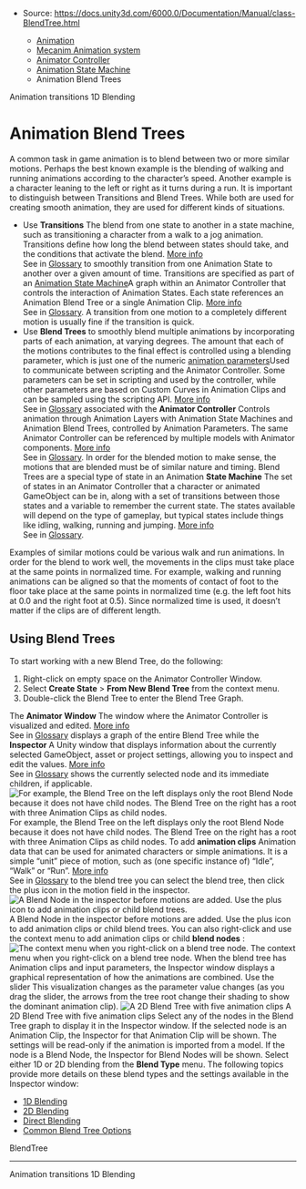 * Source: https://docs.unity3d.com/6000.0/Documentation/Manual/class-BlendTree.html

  * [Animation](https://docs.unity3d.com/6000.0/Documentation/Manual/AnimationSection.html)
  * [Mecanim Animation system](https://docs.unity3d.com/6000.0/Documentation/Manual/AnimationOverview.html)
  * [Animator Controller](https://docs.unity3d.com/6000.0/Documentation/Manual/class-AnimatorController.html)
  * [Animation State Machine](https://docs.unity3d.com/6000.0/Documentation/Manual/AnimationStateMachines.html)
  * Animation Blend Trees


[](https://docs.unity3d.com/6000.0/Documentation/Manual/class-Transition.html)
Animation transitions
[](https://docs.unity3d.com/6000.0/Documentation/Manual/BlendTree-1DBlending.html)
1D Blending
# Animation Blend Trees
A common task in game animation is to blend between two or more similar motions. Perhaps the best known example is the blending of walking and running animations according to the character’s speed. Another example is a character leaning to the left or right as it turns during a run.
It is important to distinguish between Transitions and Blend Trees. While both are used for creating smooth animation, they are used for different kinds of situations.
  * Use **Transitions** The blend from one state to another in a state machine, such as transitioning a character from a walk to a jog animation. Transitions define how long the blend between states should take, and the conditions that activate the blend. [More info](https://docs.unity3d.com/6000.0/Documentation/Manual/class-Transition.html)  
See in [Glossary](https://docs.unity3d.com/6000.0/Documentation/Manual/Glossary.html#Transition) to smoothly transition from one Animation State to another over a given amount of time. Transitions are specified as part of an [Animation State Machine](https://docs.unity3d.com/6000.0/Documentation/Manual/AnimationStateMachines.html)A graph within an Animator Controller that controls the interaction of Animation States. Each state references an Animation Blend Tree or a single Animation Clip. [More info](https://docs.unity3d.com/6000.0/Documentation/Manual/AnimationStateMachines.html)  
See in [Glossary](https://docs.unity3d.com/6000.0/Documentation/Manual/Glossary.html#AnimationStateMachine). A transition from one motion to a completely different motion is usually fine if the transition is quick.
  * Use **Blend Trees** to smoothly blend multiple animations by incorporating parts of each animation, at varying degrees. The amount that each of the motions contributes to the final effect is controlled using a blending parameter, which is just one of the numeric [animation parameters](https://docs.unity3d.com/6000.0/Documentation/Manual/AnimationParameters.html)Used to communicate between scripting and the Animator Controller. Some parameters can be set in scripting and used by the controller, while other parameters are based on Custom Curves in Animation Clips and can be sampled using the scripting API. [More info](https://docs.unity3d.com/6000.0/Documentation/Manual/AnimationParameters.html)  
See in [Glossary](https://docs.unity3d.com/6000.0/Documentation/Manual/Glossary.html#AnimationParameters) associated with the **Animator Controller** Controls animation through Animation Layers with Animation State Machines and Animation Blend Trees, controlled by Animation Parameters. The same Animator Controller can be referenced by multiple models with Animator components. [More info](https://docs.unity3d.com/6000.0/Documentation/Manual/class-AnimatorController.html)  
See in [Glossary](https://docs.unity3d.com/6000.0/Documentation/Manual/Glossary.html#AnimatorController). In order for the blended motion to make sense, the motions that are blended must be of similar nature and timing. Blend Trees are a special type of state in an Animation **State Machine** The set of states in an Animator Controller that a character or animated GameObject can be in, along with a set of transitions between those states and a variable to remember the current state. The states available will depend on the type of gameplay, but typical states include things like idling, walking, running and jumping. [More info](https://docs.unity3d.com/6000.0/Documentation/Manual/StateMachineBasics.html)  
See in [Glossary](https://docs.unity3d.com/6000.0/Documentation/Manual/Glossary.html#StateMachine).


Examples of similar motions could be various walk and run animations. In order for the blend to work well, the movements in the clips must take place at the same points in normalized time. For example, walking and running animations can be aligned so that the moments of contact of foot to the floor take place at the same points in normalized time (e.g. the left foot hits at 0.0 and the right foot at 0.5). Since normalized time is used, it doesn’t matter if the clips are of different length.
## Using Blend Trees
To start working with a new Blend Tree, do the following:
  1. Right-click on empty space on the Animator Controller Window.
  2. Select **Create State** > **From New Blend Tree** from the context menu.
  3. Double-click the Blend Tree to enter the Blend Tree Graph.


The **Animator Window** The window where the Animator Controller is visualized and edited. [More info](https://docs.unity3d.com/6000.0/Documentation/Manual/AnimatorWindow.html)  
See in [Glossary](https://docs.unity3d.com/6000.0/Documentation/Manual/Glossary.html#AnimatorWindow) displays a graph of the entire Blend Tree while the **Inspector** A Unity window that displays information about the currently selected GameObject, asset or project settings, allowing you to inspect and edit the values. [More info](https://docs.unity3d.com/6000.0/Documentation/Manual/UsingTheInspector.html)  
See in [Glossary](https://docs.unity3d.com/6000.0/Documentation/Manual/Glossary.html#Inspector) shows the currently selected node and its immediate children, if applicable.
![For example, the Blend Tree on the left displays only the root Blend Node because it does not have child nodes. The Blend Tree on the right has a root with three Animation Clips as child nodes.](https://docs.unity3d.com/6000.0/Documentation/uploads/Main/MecanimBlendTreeStateDiagramCombined.png) For example, the Blend Tree on the left displays only the root Blend Node because it does not have child nodes. The Blend Tree on the right has a root with three Animation Clips as child nodes.
To add **animation clips** Animation data that can be used for animated characters or simple animations. It is a simple “unit” piece of motion, such as (one specific instance of) “Idle”, “Walk” or “Run”. [More info](https://docs.unity3d.com/6000.0/Documentation/Manual/class-AnimationClip.html)  
See in [Glossary](https://docs.unity3d.com/6000.0/Documentation/Manual/Glossary.html#AnimationClip) to the blend tree you can select the blend tree, then click the plus icon in the motion field in the inspector.
![A Blend Node in the inspector before motions are added. Use the plus icon to add animation clips or child blend trees.](https://docs.unity3d.com/6000.0/Documentation/uploads/Main/MecanimBlendTreeInitial.png) A Blend Node in the inspector before motions are added. Use the plus icon to add animation clips or child blend trees.
You can also right-click and use the context menu to add animation clips or child **blend nodes** :
![The context menu when you right-click on a blend tree node.](https://docs.unity3d.com/6000.0/Documentation/uploads/Main/AnimatorBlendTreeContextMenu.png) The context menu when you right-click on a blend tree node.
When the blend tree has Animation clips and input parameters, the Inspector window displays a graphical representation of how the animations are combined. Use the slider
This visualization changes as the parameter value changes (as you drag the slider, the arrows from the tree root change their shading to show the dominant animation clip).
![A 2D Blend Tree with five animation clips](https://docs.unity3d.com/6000.0/Documentation/uploads/Main/AnimatorBlendTreeInspectorPreview.jpg) A 2D Blend Tree with five animation clips
Select any of the nodes in the Blend Tree graph to display it in the Inspector window. If the selected node is an Animation Clip, the Inspector for that Animation Clip will be shown. The settings will be read-only if the animation is imported from a model. If the node is a Blend Node, the Inspector for Blend Nodes will be shown.
Select either 1D or 2D blending from the **Blend Type** menu. The following topics provide more details on these blend types and the settings available in the Inspector window:
  * [1D Blending](https://docs.unity3d.com/6000.0/Documentation/Manual/BlendTree-1DBlending.html)
  * [2D Blending](https://docs.unity3d.com/6000.0/Documentation/Manual/BlendTree-2DBlending.html)
  * [Direct Blending](https://docs.unity3d.com/6000.0/Documentation/Manual/BlendTree-DirectBlending.html)
  * [Common Blend Tree Options](https://docs.unity3d.com/6000.0/Documentation/Manual/BlendTree-AdditionalOptions.html)


BlendTree
* * *
[](https://docs.unity3d.com/6000.0/Documentation/Manual/class-Transition.html)
Animation transitions
[](https://docs.unity3d.com/6000.0/Documentation/Manual/BlendTree-1DBlending.html)
1D Blending
